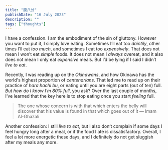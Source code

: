 ```yaml
---
title: "腹八分"
publishDate: "16 July 2023"
description: ""
tags: ["thoughts"]
---
```


I have a confession. I am the embodiment of the sin of gluttony. However you
want to put it, I simply love eating. Sometimes I’ll eat too _daintily_, other
times I’ll eat _too much_, and sometimes I eat too _expensively_. That does not
mean I won’t eat _simple_ foods. It does not mean I _always_ overeat, and it
also does not mean I only eat _expensive_ meals. But I’d be lying if I said I
didn’t _live to eat_.

Recently, I was reading up on the _Okinawans_, and how Okinawa has the world's
highest proportion of _centenarians_. That led me to read up on their practice
of _hara hachi bu_, or eating until you are eight parts (out of ten) full. _But
how do I know I’m 80% full_, you ask? Over the last couple of months, I’ve
learned that the key here is to stop eating once you start _feeling_ full.

> The one whose concern is with that which enters the belly will discover that
> his value is found in that which goes out of it — Imam Al-Ghazali

Another confession: I still _live to eat_, but I also don’t complain if some
days I feel hungry long after a meal, or if the food I ate is dissatisfactory.
Overall, I feel a lot more energetic these days, and I definitely do not get
sluggish after my meals any more.
